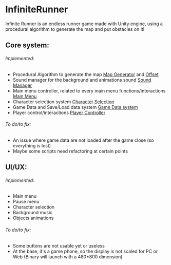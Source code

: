 # InfiniteRunner

Infinite Runner is an endless runner game made with Unity engine, using a procedural algorithm to generate the map and put obstacles on it!

## Core system:
###### Implemented:
  - Procedural Algorithm to generate the map [Map Generator](https://github.com/Thyvene/InfiniteRunner/blob/master/Assets/Scripts/Helper%20Scripts/MapGenerator.cs) and [Offset](https://github.com/Thyvene/InfiniteRunner/blob/master/Assets/Scripts/Helper%20Scripts/OffScreen.cs)
  - Sound manager for the background and animations sound [Sound Manager](https://github.com/Thyvene/InfiniteRunner/blob/master/Assets/Scripts/Helper%20Scripts/SoundManager.cs)
  - Main menu controller, related to every main menu functions/interactions [Main Menu](https://github.com/Thyvene/InfiniteRunner/blob/master/Assets/Scripts/Helper%20Scripts/MainMenuController.cs)
  - Character selection system [Character Selection](https://github.com/Thyvene/InfiniteRunner/blob/master/Assets/Scripts/Helper%20Scripts/CharacterSelectScript.cs)
  - Game Data and Save/Load data system [Game Data system](https://github.com/Thyvene/InfiniteRunner/blob/master/Assets/Scripts/Helper%20Scripts/GameManager.cs)
  - Player control/interactions [Player Controller](https://github.com/Thyvene/InfiniteRunner/blob/master/Assets/Scripts/Player%20Scripts/PlayerController.cs)
###### To do/to fix:
  - An issue where game data are not loaded after the game close (so everything is lost)
  - Maybe some scripts need refactoring at certain points
  
## UI/UX:
###### Implemented:
  - Main menu
  - Pause menu
  - Character selection
  - Background music
  - Objects animations
###### To do/to fix:
  - Some buttons are not usable yet or useless
  - At the base, it's a game phone, so the display is not scaled for PC or Web (Binary will launch with a 480*800 dimension)
